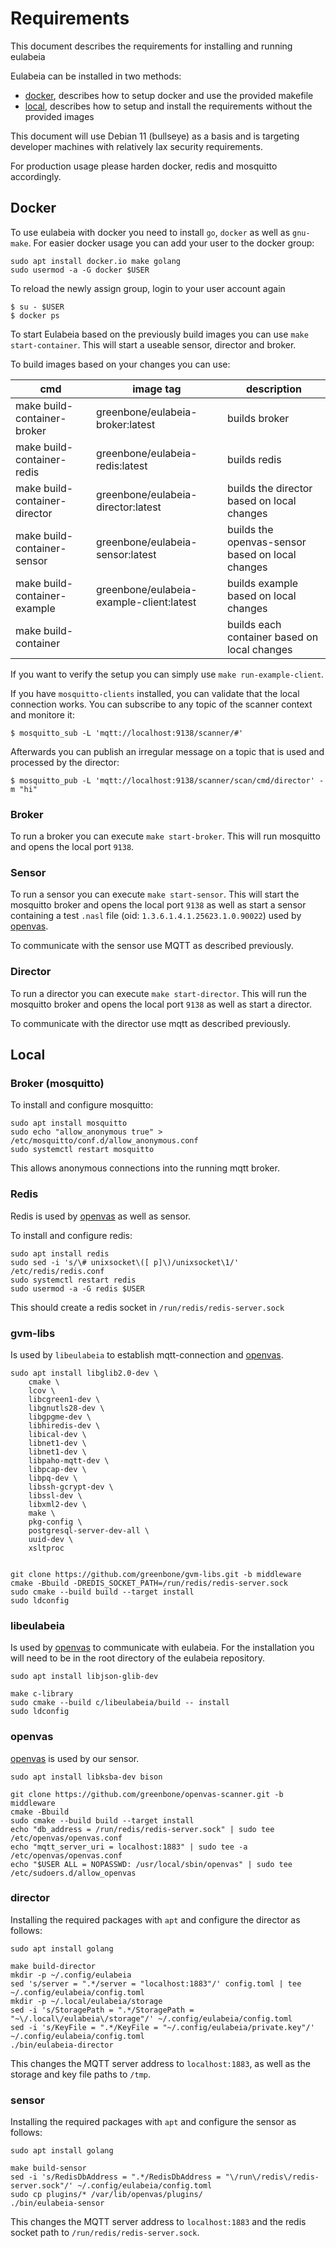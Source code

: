 # Requirements

This document describes the requirements for installing and running eulabeia

Eulabeia can be installed in two methods:

- [docker](#Docker), describes how to setup docker and use the provided makefile
- [local](#Local), describes how to setup and install the requirements without the provided images

This document will use Debian 11 (bullseye) as a basis and is targeting developer machines with relatively lax security requirements. 

For production usage please harden docker, redis and mosquitto accordingly.

## Docker

To use eulabeia with docker you need to install `go`, `docker` as well as `gnu-make`. For easier docker usage you can add your user to the docker group:

```
sudo apt install docker.io make golang
sudo usermod -a -G docker $USER
```

To reload the newly assign group, login to your user account again

```
$ su - $USER
$ docker ps
```

To start Eulabeia based on the previously build images you can use `make start-container`.
This will start a useable sensor, director and broker.

To build images based on your changes you can use:

| cmd | image tag | description |
| -- | -- | -- |
| make build-container-broker | greenbone/eulabeia-broker:latest | builds broker  |
| make build-container-redis | greenbone/eulabeia-redis:latest | builds redis  |
| make build-container-director | greenbone/eulabeia-director:latest | builds the director based on local changes  |
| make build-container-sensor | greenbone/eulabeia-sensor:latest | builds the openvas-sensor based on local changes  |
| make build-container-example | greenbone/eulabeia-example-client:latest | builds example based on local changes |
| make build-container | | builds each container based on local changes |

If you want to verify the setup you can simply use `make run-example-client`.

If you have `mosquitto-clients` installed, you can validate that the local connection works. You can subscribe to any topic of the scanner context and monitore it:
```
$ mosquitto_sub -L 'mqtt://localhost:9138/scanner/#'
```

Afterwards you can publish an irregular message on a topic that is used and processed by the director:

```
$ mosquitto_pub -L 'mqtt://localhost:9138/scanner/scan/cmd/director' -m "hi"
```

### Broker

To run a broker you can execute `make start-broker`. This will run mosquitto and opens the local port `9138`.

### Sensor

To run a sensor you can execute `make start-sensor`. This will start the mosquitto broker and opens the local port `9138` as well as start a sensor containing a test `.nasl` file (oid: `1.3.6.1.4.1.25623.1.0.90022`) used by [openvas](https://github.com/greenbone/openvas-scanner).

To communicate with the sensor use MQTT as described previously.

### Director

To run a director you can execute `make start-director`. This will run the mosquitto broker and opens the local port `9138` as well as start a director.

To communicate with the director use mqtt as described previously.

## Local

### Broker (mosquitto)

To install and configure mosquitto:

```
sudo apt install mosquitto
sudo echo "allow_anonymous true" > /etc/mosquitto/conf.d/allow_anonymous.conf
sudo systemctl restart mosquitto
```

This allows anonymous connections into the running mqtt broker.

### Redis

Redis is used by [openvas](https://github.com/greenbone/openvas-scanner) as well as sensor.

To install and configure redis:

```
sudo apt install redis
sudo sed -i 's/\# unixsocket\([ p]\)/unixsocket\1/' /etc/redis/redis.conf
sudo systemctl restart redis
sudo usermod -a -G redis $USER
```

This should create a redis socket in `/run/redis/redis-server.sock`

### gvm-libs

Is used by `libeulabeia` to establish mqtt-connection and [openvas](https://github.com/greenbone/openvas-scanner).
```
sudo apt install libglib2.0-dev \
    cmake \
    lcov \
    libcgreen1-dev \
    libgnutls28-dev \
    libgpgme-dev \
    libhiredis-dev \
    libical-dev \
    libnet1-dev \
    libnet1-dev \
    libpaho-mqtt-dev \
    libpcap-dev \
    libpq-dev \
    libssh-gcrypt-dev \
    libssl-dev \
    libxml2-dev \
    make \
    pkg-config \
    postgresql-server-dev-all \
    uuid-dev \
    xsltproc
```

```

git clone https://github.com/greenbone/gvm-libs.git -b middleware
cmake -Bbuild -DREDIS_SOCKET_PATH=/run/redis/redis-server.sock
sudo cmake --build build --target install
sudo ldconfig
```

### libeulabeia

Is used by [openvas](https://github.com/greenbone/openvas-scanner) to communicate with eulabeia. For the installation you will need to be in the root directory of the eulabeia repository.

```
sudo apt install libjson-glib-dev
```

```
make c-library
sudo cmake --build c/libeulabeia/build -- install
sudo ldconfig
```


### openvas

[openvas](https://github.com/greenbone/openvas-scanner) is used by our sensor.

```
sudo apt install libksba-dev bison
```

```
git clone https://github.com/greenbone/openvas-scanner.git -b middleware
cmake -Bbuild
sudo cmake --build build --target install
echo "db_address = /run/redis/redis-server.sock" | sudo tee /etc/openvas/openvas.conf
echo "mqtt_server_uri = localhost:1883" | sudo tee -a /etc/openvas/openvas.conf
echo "$USER ALL = NOPASSWD: /usr/local/sbin/openvas" | sudo tee /etc/sudoers.d/allow_openvas
```

### director

Installing the required packages with `apt` and configure the director as follows:

```
sudo apt install golang
```

```
make build-director
mkdir -p ~/.config/eulabeia
sed 's/server = ".*/server = "localhost:1883"/' config.toml | tee ~/.config/eulabeia/config.toml
mkdir -p ~/.local/eulabeia/storage
sed -i 's/StoragePath = ".*/StoragePath = "~\/.local\/eulabeia\/storage"/' ~/.config/eulabeia/config.toml
sed -i 's/KeyFile = ".*/KeyFile = "~/.config/eulabeia/private.key"/' ~/.config/eulabeia/config.toml
./bin/eulabeia-director
```

This changes the MQTT server address to `localhost:1883`, as well as the storage and key file paths to `/tmp`.

### sensor

Installing the required packages with `apt` and configure the sensor as follows:

```
sudo apt install golang
```

```
make build-sensor
sed -i 's/RedisDbAddress = ".*/RedisDbAddress = "\/run\/redis\/redis-server.sock"/' ~/.config/eulabeia/config.toml
sudo cp plugins/* /var/lib/openvas/plugins/
./bin/eulabeia-sensor
```

This changes the MQTT server address to `localhost:1883` and the redis socket path to `/run/redis/redis-server.sock`.
